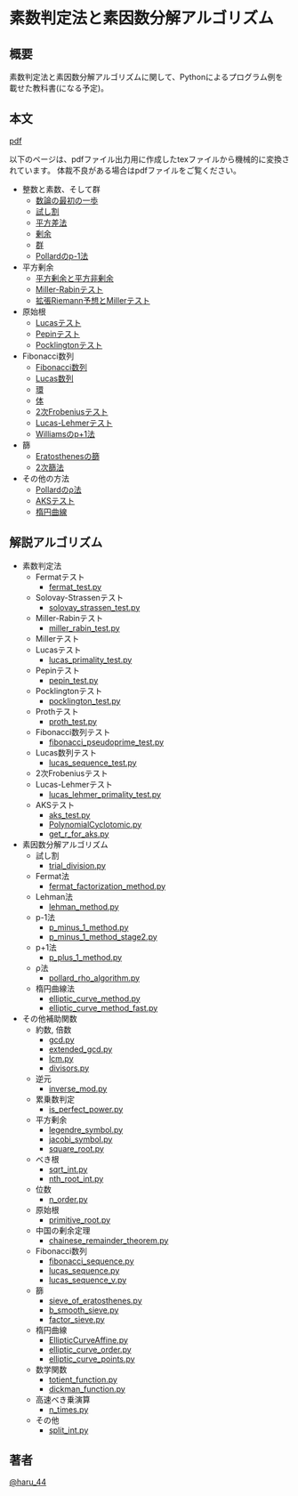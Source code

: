 # 素数判定法と素因数分解アルゴリズム

## 概要

素数判定法と素因数分解アルゴリズムに関して、Pythonによるプログラム例を載せた教科書(になる予定)。

## 本文
[pdf](https://github.com/haru-44/prime_text/releases/latest/download/main.pdf)

以下のページは、pdfファイル出力用に作成したtexファイルから機械的に変換されています。
体裁不良がある場合はpdfファイルをご覧ください。

* 整数と素数、そして群
  * [数論の最初の一歩](https://haru-44.github.io/prime_text/html/first_step.html)
  * [試し割](https://haru-44.github.io/prime_text/html/trial_division.html)
  * [平方差法](https://haru-44.github.io/prime_text/html/fermat_factorization.html)
  * [剰余](https://haru-44.github.io/prime_text/html/modulo.html)
  * [群](https://haru-44.github.io/prime_text/html/group.html)
  * [Pollardのp-1法](https://haru-44.github.io/prime_text/html/p_minus_1.html)
* 平方剰余
  * [平方剰余と平方非剰余](https://haru-44.github.io/prime_text/html/quadratic_residue.html)
  * [Miller-Rabinテスト](https://haru-44.github.io/prime_text/html/miller_rabin.html)
  * [拡張Riemann予想とMillerテスト](https://haru-44.github.io/prime_text/html/riemann_miller.html)
* 原始根
  * [Lucasテスト](https://haru-44.github.io/prime_text/html/lucas_test.html)
  * [Pepinテスト](https://haru-44.github.io/prime_text/html/pepin_test.html)
  * [Pocklingtonテスト](https://haru-44.github.io/prime_text/html/pocklington_test.html)
* Fibonacci数列
  * [Fibonacci数列](https://haru-44.github.io/prime_text/html/fibonacci.html)
  * [Lucas数列](https://haru-44.github.io/prime_text/html/lucas_sequence.html)
  * [環](https://haru-44.github.io/prime_text/html/ring.html)
  * [体](https://haru-44.github.io/prime_text/html/field.html)
  * [2次Frobeniusテスト](https://haru-44.github.io/prime_text/html/quadratic_frobenius_primality_test.html)
  * [Lucas-Lehmerテスト](https://haru-44.github.io/prime_text/html/lucas_lehmer_primality_test.html)
  * [Williamsのp+1法](https://haru-44.github.io/prime_text/html/p_plus_1.html)
* 篩
  * [Eratosthenesの篩](https://haru-44.github.io/prime_text/html/sieve.html)
  * [2次篩法](https://haru-44.github.io/prime_text/html/quadratic_sieve_algorithm.html)
* その他の方法
  * [Pollardのρ法](https://haru-44.github.io/prime_text/html/rho_method.html)
  * [AKSテスト](https://haru-44.github.io/prime_text/html/aks_test.html)
  * [楕円曲線](https://haru-44.github.io/prime_text/html/elliptic_curve.html)

## 解説アルゴリズム

* 素数判定法
  * Fermatテスト
    * [fermat_test.py](https://github.com/haru-44/prime_text/blob/main/src/fermat_test.py)
  * Solovay-Strassenテスト
    * [solovay_strassen_test.py](https://github.com/haru-44/prime_text/blob/main/src/solovay_strassen_test.py)
  * Miller-Rabinテスト
    * [miller_rabin_test.py](https://github.com/haru-44/prime_text/blob/main/src/miller_rabin_test.py)
  * Millerテスト
  * Lucasテスト
    * [lucas_primality_test.py](https://github.com/haru-44/prime_text/blob/main/src/lucas_primality_test.py)
  * Pepinテスト
    * [pepin_test.py](https://github.com/haru-44/prime_text/blob/main/src/pepin_test.py)
  * Pocklingtonテスト
    * [pocklington_test.py](https://github.com/haru-44/prime_text/blob/main/src/pocklington_test.py)
  * Prothテスト
    * [proth_test.py](https://github.com/haru-44/prime_text/blob/main/src/proth_test.py)
  * Fibonacci数列テスト
    * [fibonacci_pseudoprime_test.py](https://github.com/haru-44/prime_text/blob/main/src/fibonacci_pseudoprime_test.py)
  * Lucas数列テスト
    * [lucas_sequence_test.py](https://github.com/haru-44/prime_text/blob/main/src/lucas_sequence_test.py)
  * 2次Frobeniusテスト
  * Lucas-Lehmerテスト
    * [lucas_lehmer_primality_test.py](https://github.com/haru-44/prime_text/blob/main/src/lucas_lehmer_primality_test.py)
  * AKSテスト
    * [aks_test.py](https://github.com/haru-44/prime_text/blob/main/src/aks_test.py)
    * [PolynomialCyclotomic.py](https://github.com/haru-44/prime_text/blob/main/src/PolynomialCyclotomic.py)
    * [get_r_for_aks.py](https://github.com/haru-44/prime_text/blob/main/src/get_r_for_aks.py)
* 素因数分解アルゴリズム
  * 試し割
    * [trial_division.py](https://github.com/haru-44/prime_text/blob/main/src/trial_division.py)
  * Fermat法
    * [fermat_factorization_method.py](https://github.com/haru-44/prime_text/blob/main/src/fermat_factorization_method.py)
  * Lehman法
    * [lehman_method.py](https://github.com/haru-44/prime_text/blob/main/src/lehman_method.py)
  * p-1法
    * [p_minus_1_method.py](https://github.com/haru-44/prime_text/blob/main/src/p_minus_1_method.py)
    * [p_minus_1_method_stage2.py](https://github.com/haru-44/prime_text/blob/main/src/p_minus_1_method_stage2.py)
  * p+1法
    * [p_plus_1_method.py](https://github.com/haru-44/prime_text/blob/main/src/p_plus_1_method.py)
  * ρ法
    * [pollard_rho_algorithm.py](https://github.com/haru-44/prime_text/blob/main/src/pollard_rho_algorithm.py)
  * 楕円曲線法
    * [elliptic_curve_method.py](https://github.com/haru-44/prime_text/blob/main/src/elliptic_curve_method.py)
    * [elliptic_curve_method_fast.py](https://github.com/haru-44/prime_text/blob/main/src/elliptic_curve_method_fast.py)
* その他補助関数
  * 約数, 倍数
    * [gcd.py](https://github.com/haru-44/prime_text/blob/main/src/gcd.py)
    * [extended_gcd.py](https://github.com/haru-44/prime_text/blob/main/src/extended_gcd.py)
    * [lcm.py](https://github.com/haru-44/prime_text/blob/main/src/lcm.py)
    * [divisors.py](https://github.com/haru-44/prime_text/blob/main/src/divisors.py)
  * 逆元
    * [inverse_mod.py](https://github.com/haru-44/prime_text/blob/main/src/inverse_mod.py)
  * 累乗数判定
    * [is_perfect_power.py](https://github.com/haru-44/prime_text/blob/main/src/is_perfect_power.py)
  * 平方剰余
    * [legendre_symbol.py](https://github.com/haru-44/prime_text/blob/main/src/legendre_symbol.py)
    * [jacobi_symbol.py](https://github.com/haru-44/prime_text/blob/main/src/jacobi_symbol.py)
    * [square_root.py](https://github.com/haru-44/prime_text/blob/main/src/square_root.py)
  * べき根
    * [sqrt_int.py](https://github.com/haru-44/prime_text/blob/main/src/sqrt_int.py)
    * [nth_root_int.py](https://github.com/haru-44/prime_text/blob/main/src/nth_root_int.py)
  * 位数
    * [n_order.py](https://github.com/haru-44/prime_text/blob/main/src/n_order.py)
  * 原始根
    * [primitive_root.py](https://github.com/haru-44/prime_text/blob/main/src/primitive_root.py)
  * 中国の剰余定理
    * [chainese_remainder_theorem.py](https://github.com/haru-44/prime_text/blob/main/src/chainese_remainder_theorem.py)
  * Fibonacci数列
    * [fibonacci_sequence.py](https://github.com/haru-44/prime_text/blob/main/src/fibonacci_sequence.py)
    * [lucas_sequence.py](https://github.com/haru-44/prime_text/blob/main/src/lucas_sequence.py)
    * [lucas_sequence_v.py](https://github.com/haru-44/prime_text/blob/main/src/lucas_sequence_v.py)
  * 篩
    * [sieve_of_eratosthenes.py](https://github.com/haru-44/prime_text/blob/main/src/sieve_of_eratosthenes.py)
    * [b_smooth_sieve.py](https://github.com/haru-44/prime_text/blob/main/src/b_smooth_sieve.py)
    * [factor_sieve.py](https://github.com/haru-44/prime_text/blob/main/src/factor_sieve.py)
  * 楕円曲線
    * [EllipticCurveAffine.py](https://github.com/haru-44/prime_text/blob/main/src/EllipticCurveAffine.py)
    * [elliptic_curve_order.py](https://github.com/haru-44/prime_text/blob/main/src/elliptic_curve_order.py)
    * [elliptic_curve_points.py](https://github.com/haru-44/prime_text/blob/main/src/elliptic_curve_points.py)
  * 数学関数
    * [totient_function.py](https://github.com/haru-44/prime_text/blob/main/src/totient_function.py)
    * [dickman_function.py](https://github.com/haru-44/prime_text/blob/main/src/dickman_function.py)
  * 高速べき乗演算
    * [n_times.py](https://github.com/haru-44/prime_text/blob/main/src/n_times.py)
  * その他
    * [split_int.py](https://github.com/haru-44/prime_text/blob/main/src/split_int.py)

## 著者

[@haru_44](https://twitter.com/haru_44)
